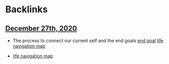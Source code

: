 
# Backlinks
## [December 27th, 2020](<December 27th, 2020.md>)
- The process to connect our current self and the end goals [end goal](<end goal.md>) [life navigation map](<life navigation map.md>)

- [life navigation map](<life navigation map.md>)

